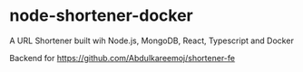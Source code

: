# node-shortener-docker

A URL Shortener built wih Node.js, MongoDB, React, Typescript and Docker

Backend for https://github.com/Abdulkareemoj/shortener-fe

